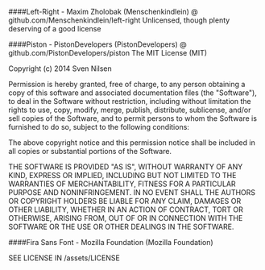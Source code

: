 ####Left-Right - Maxim Zholobak (Menschenkindlein) @ github.com/Menschenkindlein/left-right
Unlicensed, though plenty deserving of a good license

####Piston - PistonDevelopers (PistonDevelopers) @ github.com/PistonDevelopers/piston
The MIT License (MIT)

Copyright (c) 2014 Sven Nilsen

Permission is hereby granted, free of charge, to any person obtaining a copy
of this software and associated documentation files (the "Software"), to deal
in the Software without restriction, including without limitation the rights
to use, copy, modify, merge, publish, distribute, sublicense, and/or sell
copies of the Software, and to permit persons to whom the Software is
furnished to do so, subject to the following conditions:

The above copyright notice and this permission notice shall be included in all
copies or substantial portions of the Software.

THE SOFTWARE IS PROVIDED "AS IS", WITHOUT WARRANTY OF ANY KIND, EXPRESS OR
IMPLIED, INCLUDING BUT NOT LIMITED TO THE WARRANTIES OF MERCHANTABILITY,
FITNESS FOR A PARTICULAR PURPOSE AND NONINFRINGEMENT. IN NO EVENT SHALL THE
AUTHORS OR COPYRIGHT HOLDERS BE LIABLE FOR ANY CLAIM, DAMAGES OR OTHER
LIABILITY, WHETHER IN AN ACTION OF CONTRACT, TORT OR OTHERWISE, ARISING FROM,
OUT OF OR IN CONNECTION WITH THE SOFTWARE OR THE USE OR OTHER DEALINGS IN THE
SOFTWARE.

####Fira Sans Font - Mozilla Foundation (Mozilla Foundation)

SEE LICENSE IN /assets/LICENSE
